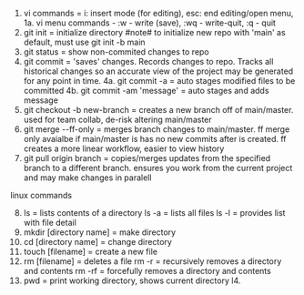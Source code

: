 1. vi commands = i: insert mode (for editing), esc: end editing/open menu,
    1a. vi menu commands - :w - write (save), :wq - write-quit, :q - quit
2. git init = initialize directory #note# to initialize new repo with 'main' as default, must use git init -b main
3. git status = show non-commited changes to repo
4. git commit = 'saves' changes. Records changes to repo. Tracks all historical changes so an accurate view of the project may be generated for any point in time.
    4a. git commit -a = auto stages modified files to be committed 
    4b. git commit -am 'message' = auto stages and adds message
5. git checkout -b new-branch  = creates a new branch off of main/master. used for team collab, de-risk altering main/master
6. git merge --ff-only <branch> = merges branch changes to main/master. ff merge only avaialbe if main/master is has no new commits after <branch> is created. ff creates a more linear workflow, easier to view history
7. git pull origin branch = copies/merges updates from the specified branch to a different branch. ensures you work from the current project and may make changes in paralell

linux commands

8. ls = lists contents of a directory
    ls -a = lists all files
    ls -l = provides list with file detail
9. mkdir [directory name] = make directory
10. cd [directory name] = change directory
11. touch [filename] = create a new file
12. rm [filename] = deletes a file
    rm -r = recursively removes a directory and contents
    rm -rf = forcefully removes a directory and contents
13. pwd = print working directory, shows current directory 
l4. 
